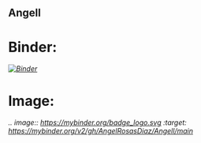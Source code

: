 ## Angell
# Binder:
*[![Binder](https://mybinder.org/badge_logo.svg)](https://mybinder.org/v2/gh/AngelRosasDiaz/Angell/main)*
# Image: 
*.. image:: https://mybinder.org/badge_logo.svg
 :target: https://mybinder.org/v2/gh/AngelRosasDiaz/Angell/main*
